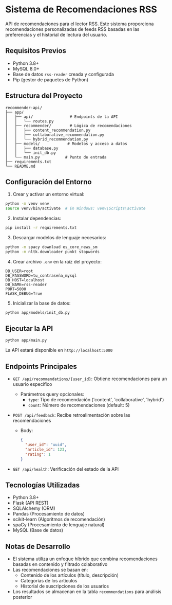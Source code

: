 # Sistema de Recomendaciones RSS

API de recomendaciones para el lector RSS. Este sistema proporciona recomendaciones personalizadas de feeds RSS basadas en las preferencias y el historial de lectura del usuario.

## Requisitos Previos

- Python 3.8+
- MySQL 8.0+
- Base de datos `rss-reader` creada y configurada
- Pip (gestor de paquetes de Python)

## Estructura del Proyecto

```
recommender-api/
├── app/
│   ├── api/                # Endpoints de la API
│   │   └── routes.py
│   ├── recommender/        # Lógica de recomendaciones
│   │   ├── content_recommendation.py
│   │   ├── collaborative_recommendation.py
│   │   └── hybrid_recommendation.py
│   ├── models/            # Modelos y acceso a datos
│   │   ├── database.py
│   │   └── init_db.py
│   └── main.py           # Punto de entrada
├── requirements.txt
└── README.md
```

## Configuración del Entorno

1. Crear y activar un entorno virtual:
```bash
python -m venv venv
source venv/bin/activate  # En Windows: venv\Scripts\activate
```

2. Instalar dependencias:
```bash
pip install -r requirements.txt
```

3. Descargar modelos de lenguaje necesarios:
```bash
python -m spacy download es_core_news_sm
python -m nltk.downloader punkt stopwords
```

4. Crear archivo `.env` en la raíz del proyecto:
```
DB_USER=root
DB_PASSWORD=tu_contraseña_mysql
DB_HOST=localhost
DB_NAME=rss-reader
PORT=5000
FLASK_DEBUG=True
```

5. Inicializar la base de datos:
```bash
python app/models/init_db.py
```

## Ejecutar la API

```bash
python app/main.py
```

La API estará disponible en `http://localhost:5000`

## Endpoints Principales

- `GET /api/recommendations/{user_id}`: Obtiene recomendaciones para un usuario específico
  - Parámetros query opcionales:
    - `type`: Tipo de recomendación ('content', 'collaborative', 'hybrid')
    - `count`: Número de recomendaciones (default: 5)

- `POST /api/feedback`: Recibe retroalimentación sobre las recomendaciones
  - Body:
    ```json
    {
      "user_id": "uuid",
      "article_id": 123,
      "rating": 1
    }
    ```

- `GET /api/health`: Verificación del estado de la API

## Tecnologías Utilizadas

- Python 3.8+
- Flask (API REST)
- SQLAlchemy (ORM)
- Pandas (Procesamiento de datos)
- scikit-learn (Algoritmos de recomendación)
- spaCy (Procesamiento de lenguaje natural)
- MySQL (Base de datos)

## Notas de Desarrollo

- El sistema utiliza un enfoque híbrido que combina recomendaciones basadas en contenido y filtrado colaborativo
- Las recomendaciones se basan en:
  - Contenido de los artículos (título, descripción)
  - Categorías de los artículos
  - Historial de suscripciones de los usuarios
- Los resultados se almacenan en la tabla `recommendations` para análisis posterior 